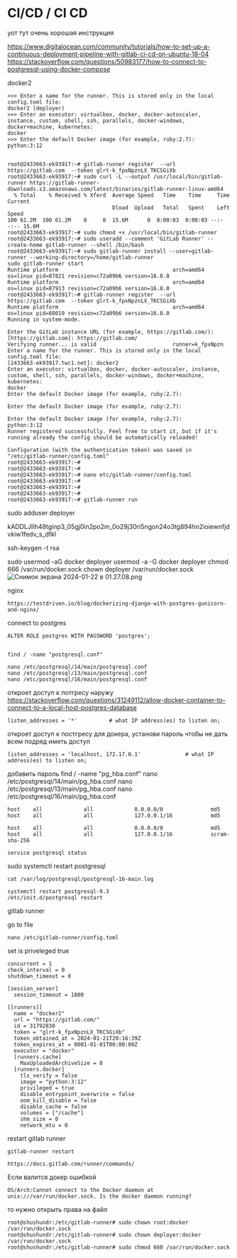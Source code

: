 # CI/CD / CI CD


уот тут очень хорошая инструкция

https://www.digitalocean.com/community/tutorials/how-to-set-up-a-continuous-deployment-pipeline-with-gitlab-ci-cd-on-ubuntu-18-04
https://stackoverflow.com/questions/50983177/how-to-connect-to-postgresql-using-docker-compose


docker2

    >>> Enter a name for the runner. This is stored only in the local config.toml file:
    docker2 (deployer)
    >>> Enter an executor: virtualbox, docker, docker-autoscaler, instance, custom, shell, ssh, parallels, docker-windows, docker+machine, kubernetes:
    docker
    >>> Enter the default Docker image (for example, ruby:2.7):
    python:3:12

    
    root@2433663-ek93917:~# gitlab-runner register  --url https://gitlab.com  --token glrt-k_fpxNpznLX_TKCSGiXb
    root@2433663-ek93917:~# sudo curl -L --output /usr/local/bin/gitlab-runner https://gitlab-runner-downloads.s3.amazonaws.com/latest/binaries/gitlab-runner-linux-amd64
      % Total    % Received % Xferd  Average Speed   Time    Time     Time  Current
                                     Dload  Upload   Total   Spent    Left  Speed
    100 61.2M  100 61.2M    0     0  15.6M      0  0:00:03  0:00:03 --:--:-- 15.6M
    root@2433663-ek93917:~# sudo chmod +x /usr/local/bin/gitlab-runner
    root@2433663-ek93917:~# sudo useradd --comment 'GitLab Runner' --create-home gitlab-runner --shell /bin/bash
    root@2433663-ek93917:~# sudo gitlab-runner install --user=gitlab-runner --working-directory=/home/gitlab-runner
    sudo gitlab-runner start
    Runtime platform                                    arch=amd64 os=linux pid=87821 revision=c72a09b6 version=16.8.0
    Runtime platform                                    arch=amd64 os=linux pid=87913 revision=c72a09b6 version=16.8.0
    root@2433663-ek93917:~# gitlab-runner register  --url https://gitlab.com  --token glrt-k_fpxNpznLX_TKCSGiXb
    Runtime platform                                    arch=amd64 os=linux pid=88010 revision=c72a09b6 version=16.8.0
    Running in system-mode.                            
                                                       
    Enter the GitLab instance URL (for example, https://gitlab.com/):
    [https://gitlab.com]: https://gitlab.com/
    Verifying runner... is valid                        runner=k_fpxNpzn
    Enter a name for the runner. This is stored only in the local config.toml file:
    [2433663-ek93917.twc1.net]: docker2
    Enter an executor: virtualbox, docker, docker-autoscaler, instance, custom, shell, ssh, parallels, docker-windows, docker+machine, kubernetes:
    docker
    Enter the default Docker image (for example, ruby:2.7):
    
    Enter the default Docker image (for example, ruby:2.7):
    
    Enter the default Docker image (for example, ruby:2.7):
    python:3:12
    Runner registered successfully. Feel free to start it, but if it's running already the config should be automatically reloaded!
     
    Configuration (with the authentication token) was saved in "/etc/gitlab-runner/config.toml" 
    root@2433663-ek93917:~# 
    root@2433663-ek93917:~# 
    root@2433663-ek93917:~# nano etc/gitlab-runner/config.toml
    root@2433663-ek93917:~# 
    root@2433663-ek93917:~# 
    root@2433663-ek93917:~# 
    root@2433663-ek93917:~# gitlab-runner run
    


sudo adduser deployer

kADDLJIIh48tginp3_05gj0in2po2m_0o29j30ri5ngon24o3tg894hn2ioiewnfjdvkiw1fedv_s_dfkl


ssh-keygen -t rsa


sudo usermod -aG docker deployer
usermod -a -G docker deployer
chmod 666 /var/run/docker.sock
chown deployer /var/run/docker.sock
![Снимок экрана 2024-01-22 в 01.27.08.png](..%2F..%2F..%2F..%2F..%2F..%2Fvar%2Ffolders%2Fbs%2Fwftf_ccj2nd5b_zckjh7g0_c0000gn%2FT%2FTemporaryItems%2FNSIRD_screencaptureui_jBHDdL%2F%D0%A1%D0%BD%D0%B8%D0%BC%D0%BE%D0%BA%20%D1%8D%D0%BA%D1%80%D0%B0%D0%BD%D0%B0%202024-01-22%20%D0%B2%2001.27.08.png)



nginx 

    https://testdriven.io/blog/dockerizing-django-with-postgres-gunicorn-and-nginx/


connect to postgres
    

    ALTER ROLE postgres WITH PASSWORD 'postgres';


    find / -name "postgresql.conf"

    nano /etc/postgresql/14/main/postgresql.conf
    nano /etc/postgresql/13/main/postgresql.conf
    nano /etc/postgresql/16/main/postgresql.conf


откроет доступ к потгресу наружу
https://stackoverflow.com/questions/31249112/allow-docker-container-to-connect-to-a-local-host-postgres-database

    listen_addresses = '*'          # what IP address(es) to listen on;

откроет доступ к постгресу для докера, установи пароль чтобы не дать всем подряд иметь доступ

    listen_addresses = 'localhost, 172.17.0.1'              # what IP address(es) to listen on;

добавить пароль
    find / -name "pg_hba.conf"
    nano /etc/postgresql/14/main/pg_hba.conf
    nano /etc/postgresql/13/main/pg_hba.conf
    nano /etc/postgresql/16/main/pg_hba.conf

    host    all             all             0.0.0.0/0               md5
    host    all             all             127.0.0.1/16            md5

    host    all             all             0.0.0.0/0               md5
    host    all             all             127.0.0.1/16            scram-sha-256

    service postgresql status
[//]: # (    sudo service postgresql restart)
    sudo systemctl restart postgresql

    cat /var/log/postgresql/postgresql-16-main.log

    systemctl restart postgresql-9.3
    /etc/init.d/postgresql restart

gitlab runner

go to file

    nano /etc/gitlab-runner/config.toml

set is priveleged true

    concurrent = 1
    check_interval = 0
    shutdown_timeout = 0
    
    [session_server]
      session_timeout = 1800
    
    [[runners]]
      name = "docker2"
      url = "https://gitlab.com/"
      id = 31792830
      token = "glrt-k_fpxNpznLX_TKCSGiXb"
      token_obtained_at = 2024-01-21T20:16:39Z
      token_expires_at = 0001-01-01T00:00:00Z
      executor = "docker"
      [runners.cache]
        MaxUploadedArchiveSize = 0
      [runners.docker]
        tls_verify = false
        image = "python:3:12"
        privileged = true
        disable_entrypoint_overwrite = false
        oom_kill_disable = false
        disable_cache = false
        volumes = ["/cache"]
        shm_size = 0
        network_mtu = 0
    


restart gitlab runner 
    
    gitlab-runner restart

    https://docs.gitlab.com/runner/commands/
    
Если валится докер ошибкой

    OS/Arch:Cannot connect to the Docker daemon at unix:///var/run/docker.sock. Is the docker daemon running?

то нужно открыть права на файл

    root@shushundr:/etc/gitlab-runner# sudo chown root:docker /var/run/docker.sock
    root@shushundr:/etc/gitlab-runner# sudo chown deployer:docker /var/run/docker.sock
    root@shushundr:/etc/gitlab-runner# sudo chmod 660 /var/run/docker.sock


